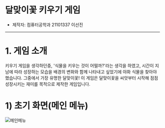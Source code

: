 # **달맞이꽃 키우기 게임**

- 제작자: 컴퓨터공학과 21101337 이선진

---

# **1. 게임 소개**

키우기 게임을 생각하던중, '식물을 키우는 것이 어떨까?'라는 생각을 하였고, 시간이 지남에 따라 성장하는 모습을 배경의 변화와 함께 나타내고 싶었기에 야화 식물을 찾아야했습니다. 그중에서 가장 유명한 달맞이꽃! 이 게임은 달맞이꽃을 씨앗부터 시작해 점점 성장시키는 재미를 목적으로 제작한 게임입니다.


# 1) 초기 화면(메인 메뉴)

![메인메뉴](https://user-images.githubusercontent.com/109647265/205739860-ea1c01bb-c9f3-4813-834c-870dc96e16cb.PNG)
